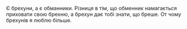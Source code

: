 Є брехуни, а є обманники. Різниця в тім, що обменник намагається приховати свою брехню, а брехун дає тобі знати, що бреше. От чому брехунів я люблю більше.